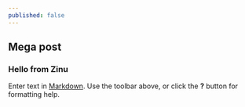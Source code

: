 ```yaml
---
published: false
---
```


## Mega post

### Hello from Zinu


Enter text in [Markdown](http://daringfireball.net/projects/markdown/). Use the toolbar above, or click the **?** button for formatting help.
